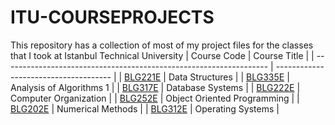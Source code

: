 # ITU-COURSEPROJECTS
This repository has a collection of most of my project files for the classes that I took at Istanbul Technical University 
| Course Code                                                        | Course Title                          |
| ------------------------------------------------------------------ | ------------------------------------- |
| [BLG221E](./Data%20of%Structures%201/)                             | Data Structures                       |
| [BLG335E](./Analysis%20of%20Algorithms%201/)                       | Analysis of Algorithms 1              |
| [BLG317E](https://github.com/omeryldzk/DatabaseProject)            | Database Systems                      |
| [BLG222E](./Computer%20Organization/)                              | Computer Organization                 |
| [BLG252E](./Object%20Oriented%20Programming/)                      | Object Oriented Programming           |
| [BLG202E](./Numerical%20Methods/)                                  | Numerical Methods                     |
| [BLG312E](./Operating%20Systems/)                                  | Operating Systems                     |
